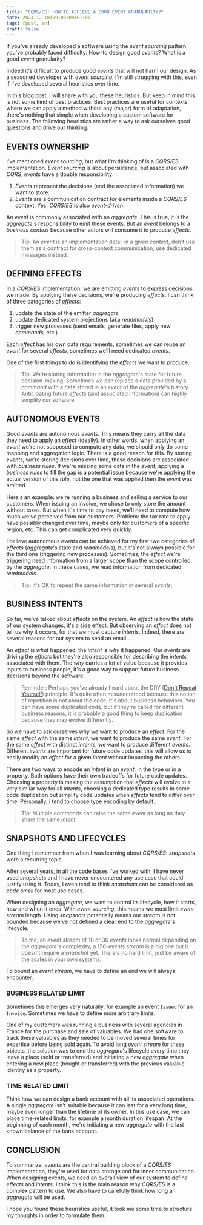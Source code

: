 ```yaml
---
title: "CQRS/ES: HOW TO ACHIEVE A GOOD EVENT GRANULARITY?"
date: 2024-12-18T09:00:00+01:00
tags: [post, en]
draft: false
---
```


If you've already developed a software using the _event sourcing_ pattern, you've probably faced difficulty: How-to design good _events_? What is a good _event_ granularity?

Indeed it's difficult to produce good _events_ that will not harm our design. As a seasoned developer with _event sourcing_, I'm still struggling with this, even if I've developed several heuristics over time.  

In this blog post, I will share with you these heuristics. But keep in mind this is not some kind of best practices. Best practices are useful for contexts where we can apply a method without any (major) form of adaptation, there's nothing that simple when developing a custom software for business. The following heuristics are rather a way to ask ourselves good questions and drive our thinking.

## EVENTS OWNERSHIP

I've mentioned _event sourcing_, but what I'm thinking of is a _CQRS/ES_ implementation. _Event sourcing_ is about persistence, but associated with _CQRS_, _events_ have a double responsibility:

1. _Events_ represent the decisions (and the associated information) we want to store.
2. _Events_ are a communication contract for elements inside a _CQRS/ES_ context. Yes, _CQRS/ES_ is also _event-driven_.  

An _event_ is commonly associated with an _aggregate_. This is true, it is the _aggregate_'s responsibility to emit these events. But an _event_ belongs to a _business context_ because other actors will consume it to produce _effects_.

> Tip: An _event_ is an implementation detail in a given _context_, don't use them as a contract for cross-context communication, use dedicated messages instead.

## DEFINING EFFECTS

In a _CQRS/ES_ implementation, we are emitting _events_ to express decisions we made. By applying these decisions, we're producing _effects_. I can think of three categories of _effects_:  

1. update the state of the emitter _aggregate_
2. update dedicated system projections (aka _readmodels_)
3. trigger new processes (send emails, generate files, apply new _commands_, etc.)

Each _effect_ has his own data requirements, sometimes we can reuse an _event_ for several _effects_, sometimes we'll need dedicated _events_.

One of the first things to do is identifying the _effects_ we want to produce.

> Tip: We're storing information in the _aggregate_'s state for future decision-making. Sometimes we can replace a data provided by a _command_ with a data stored in an _event_ of the _aggregate_'s history. Anticipating future _effects_ (and associated information) can highly simplify our software.

## AUTONOMOUS EVENTS

Good _events_ are autonomous _events_. This means they carry all the data they need to apply an _effect_ (ideally). In other words, when applying an _event_ we're not supposed to compute any data, we should only do some mapping and aggregation logic. There is a good reason for this. By storing _events_, we're storing decisions over time, these decisions are associated with _business rules_. If we're missing some data in the _event_, applying a _business rules_ to fill the gap is a potential issue because we're applying the actual version of this _rule_, not the one that was applied then the _event_ was emitted.

Here's an example: we're running a business and selling a service to our customers. When issuing an invoice, we chose to only store the amount without taxes. But when it's time to pay taxes, we'll need to compute how much we've perceived from our customers. Problem: the tax rate to apply have possibly changed over time, maybe only for customers of a specific region, etc. This can get complicated very quickly.  

I believe autonomous _events_ can be achieved for my first two categories of _effects_ (_aggregate_'s state and _readmodels_), but it's not always possible for the third one (triggering new processes). Sometimes, the _effect_ we're triggering need information from a larger scope than the scope controlled by the _aggregate_. In these cases, we read information from dedicated _readmodels_.

> Tip: It's OK to repeat the same information in several _events_.

## BUSINESS INTENTS

So far, we've talked about _effects_ on the system. An _effect_ is how the state of our system changes, it's a side effect. But observing an _effect_ does not tell us why it occurs, for that we must capture _intents_. Indeed, there are several reasons for our system to send an email...  

An _effect_ is _what_ happened, the _intent_ is _why_ it happened. Our _events_ are driving the _effects_ but they're also responsible for describing the _intents_ associated with them. The _why_ carries a lot of value because it provides inputs to business people, it's a good way to support future business decisions beyond the software.  

> Reminder: Perhaps you've already heard about the DRY ([Don't Repeat Yourself](/posts/2021-05-26)) principle. It's quite often misunderstood because this notion of repetition is not about the code, it's about business behaviors. You can have some duplicated code, but if they're called for different business reasons, it is probably a good thing to keep duplication because they may evolve differently.  

So we have to ask ourselves _why_ we want to produce an _effect_. For the same _effect_ with the same _intent_, we want to produce the same _event_. For the same _effect_ with distinct _intents_, we want to produce different _events_. Different _events_ are important for future code updates, this will allow us to easily modify an _effect_ for a given _intent_ without impacting the others.  

There are two ways to encode an _intent_ in an _event_: in the type or in a property. Both options have their own tradeoffs for future code updates. Choosing a property is making the assumption that _effects_ will evolve in a very similar way for all _intents_, choosing a dedicated type results in some code duplication but simplify code updates when _effects_ tend to differ over time. Personally, I tend to choose type encoding by default.  

> Tip: Multiple _commands_ can raise the same _event_ as long as they share the same _intent_.

## SNAPSHOTS AND LIFECYCLES

One thing I remember from when I was learning about _CQRS/ES_: _snapshots_ were a recurring topic.  

After several years, in all the code bases I've worked with, I have never used _snapshots_ and I have never encountered any use case that could justify using it. Today, I even tend to think _snapshots_ can be considered as _code smell_ for most use cases.  

When designing an _aggregate_, we want to control its lifecycle, how it starts, how and when it ends. With _event sourcing_, this means we must limit _event stream_ length. Using _snapshots_ potentially means our _stream_ is not bounded because we've not defined a clear end to the _aggregate_'s lifecycle.

> To me, an _event stream_ of 10 or 30 _events_ looks normal depending on the _aggregate_'s complexity, a 150-_events stream_ is a big one but it doesn't require a _snapshot_ yet. There's no hard limit, just be aware of the scales in your own systems.

To bound an _event stream_, we have to define an end we will always encounter:  

### BUSINESS RELATED LIMIT

Sometimes this emerges very naturally, for example an event `Issued` for an `Invoice`. Sometimes we have to define more arbitrary limits.

One of my customers was running a business with several agencies in France for the purchase and sale of valuables. We had one software to track these valuables as they needed to be moved several times for expertise before being sold again. To avoid long _event stream_ for these objects, the solution was to end the _aggregate_'s lifecycle every time they leave a place (sold or transferred) and initiating a new _aggregate_ when entering a new place (bought or transferred) with the previous valuable identity as a property.  

### TIME RELATED LIMIT

Think how we can design a bank account with all its associated operations. A single _aggregate_ isn't suitable because it can last for a very long time, maybe even longer than the lifetime of its owner. In this use case, we can place time-related limits, for example a month duration lifespan. At the beginning of each month, we're initiating a new _aggregate_ with the last known balance of the bank account.

## CONCLUSION

To summarize, _events_ are the central building block of a _CQRS/ES_ implementation, they're used for data storage and for inner communication. When designing events, we need an overall view of our system to define _effects_ and _intents_. I think this is the main reason why _CQRS/ES_ is a complex pattern to use. We also have to carefully think how long an _aggregate_ will be used.  

I hope you found these heuristics useful, it took me some time to structure my thoughts in order to formulate them.  
